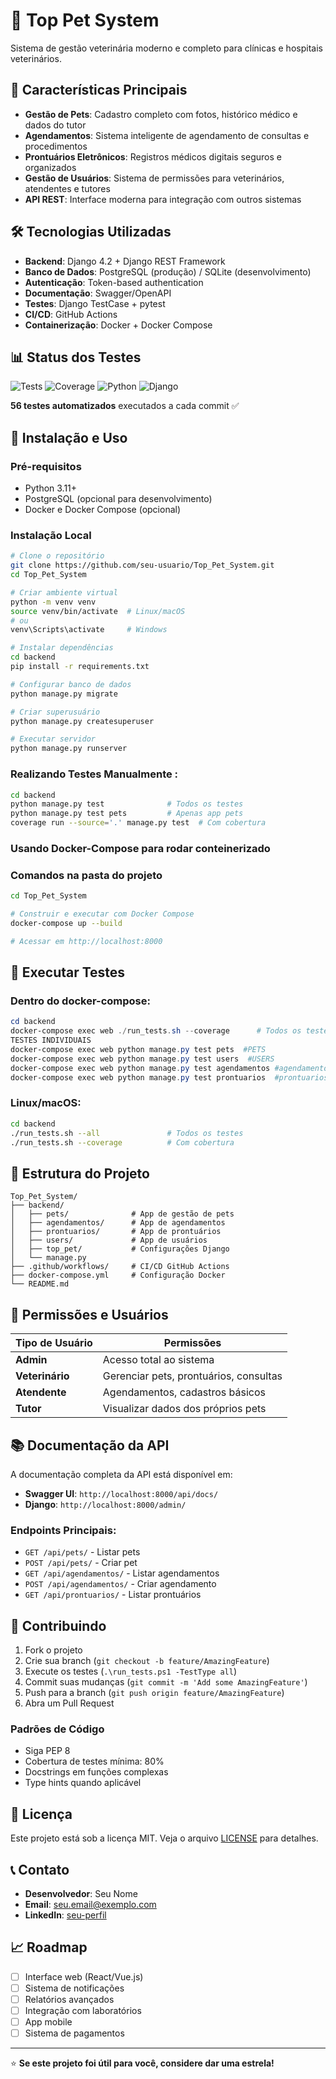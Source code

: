 # 🐾 Top Pet System

Sistema de gestão veterinária moderno e completo para clínicas e hospitais veterinários.

## 🚀 Características Principais

- **Gestão de Pets**: Cadastro completo com fotos, histórico médico e dados do tutor
- **Agendamentos**: Sistema inteligente de agendamento de consultas e procedimentos
- **Prontuários Eletrônicos**: Registros médicos digitais seguros e organizados
- **Gestão de Usuários**: Sistema de permissões para veterinários, atendentes e tutores
- **API REST**: Interface moderna para integração com outros sistemas

## 🛠️ Tecnologias Utilizadas

- **Backend**: Django 4.2 + Django REST Framework
- **Banco de Dados**: PostgreSQL (produção) / SQLite (desenvolvimento)
- **Autenticação**: Token-based authentication
- **Documentação**: Swagger/OpenAPI
- **Testes**: Django TestCase + pytest
- **CI/CD**: GitHub Actions
- **Containerização**: Docker + Docker Compose

## 📊 Status dos Testes

![Tests](https://github.com/seu-usuario/Top_Pet_System/workflows/CI%20Pipeline%20-%20Lint%20e%20Testes/badge.svg)
![Coverage](https://img.shields.io/badge/coverage-85%25-brightgreen)
![Python](https://img.shields.io/badge/python-3.11-blue)
![Django](https://img.shields.io/badge/django-4.2-green)

**56 testes automatizados** executados a cada commit ✅

## 🚀 Instalação e Uso

### Pré-requisitos
- Python 3.11+
- PostgreSQL (opcional para desenvolvimento)
- Docker e Docker Compose (opcional)

### Instalação Local

```bash
# Clone o repositório
git clone https://github.com/seu-usuario/Top_Pet_System.git
cd Top_Pet_System

# Criar ambiente virtual
python -m venv venv
source venv/bin/activate  # Linux/macOS
# ou
venv\Scripts\activate     # Windows

# Instalar dependências
cd backend
pip install -r requirements.txt

# Configurar banco de dados
python manage.py migrate

# Criar superusuário
python manage.py createsuperuser

# Executar servidor
python manage.py runserver
```
### Realizando Testes Manualmente :

```bash
cd backend
python manage.py test              # Todos os testes
python manage.py test pets         # Apenas app pets
coverage run --source='.' manage.py test  # Com cobertura
```

### Usando Docker-Compose para rodar conteinerizado
### Comandos na pasta do projeto 

```bash
cd Top_Pet_System

# Construir e executar com Docker Compose
docker-compose up --build

# Acessar em http://localhost:8000
```

## 🧪 Executar Testes

### Dentro do docker-compose:
```powershell
cd backend
docker-compose exec web ./run_tests.sh --coverage      # Todos os testes com cobertura
TESTES INDIVIDUAIS
docker-compose exec web python manage.py test pets  #PETS
docker-compose exec web python manage.py test users  #USERS
docker-compose exec web python manage.py test agendamentos #agendamentos
docker-compose exec web python manage.py test prontuarios  #prontuarios
```

### Linux/macOS:
```bash
cd backend
./run_tests.sh --all               # Todos os testes
./run_tests.sh --coverage          # Com cobertura
```



## 📁 Estrutura do Projeto

```
Top_Pet_System/
├── backend/
│   ├── pets/              # App de gestão de pets
│   ├── agendamentos/      # App de agendamentos
│   ├── prontuarios/       # App de prontuários
│   ├── users/             # App de usuários
│   ├── top_pet/           # Configurações Django
│   └── manage.py
├── .github/workflows/     # CI/CD GitHub Actions
├── docker-compose.yml     # Configuração Docker
└── README.md
```

## 🔐 Permissões e Usuários

| Tipo de Usuário | Permissões |
|------------------|------------|
| **Admin** | Acesso total ao sistema |
| **Veterinário** | Gerenciar pets, prontuários, consultas |
| **Atendente** | Agendamentos, cadastros básicos |
| **Tutor** | Visualizar dados dos próprios pets |

## 📚 Documentação da API

A documentação completa da API está disponível em:
- **Swagger UI**: `http://localhost:8000/api/docs/`
- **Django**: `http://localhost:8000/admin/`

### Endpoints Principais:

- `GET /api/pets/` - Listar pets
- `POST /api/pets/` - Criar pet
- `GET /api/agendamentos/` - Listar agendamentos
- `POST /api/agendamentos/` - Criar agendamento
- `GET /api/prontuarios/` - Listar prontuários

## 🤝 Contribuindo

1. Fork o projeto
2. Crie sua branch (`git checkout -b feature/AmazingFeature`)
3. Execute os testes (`.\run_tests.ps1 -TestType all`)
4. Commit suas mudanças (`git commit -m 'Add some AmazingFeature'`)
5. Push para a branch (`git push origin feature/AmazingFeature`)
6. Abra um Pull Request

### Padrões de Código
- Siga PEP 8
- Cobertura de testes mínima: 80%
- Docstrings em funções complexas
- Type hints quando aplicável

## 📄 Licença

Este projeto está sob a licença MIT. Veja o arquivo [LICENSE](LICENSE) para detalhes.

## 📞 Contato

- **Desenvolvedor**: Seu Nome
- **Email**: seu.email@exemplo.com
- **LinkedIn**: [seu-perfil](https://linkedin.com/in/seu-perfil)

## 📈 Roadmap

- [ ] Interface web (React/Vue.js)
- [ ] Sistema de notificações
- [ ] Relatórios avançados
- [ ] Integração com laboratórios
- [ ] App mobile
- [ ] Sistema de pagamentos

---

⭐ **Se este projeto foi útil para você, considere dar uma estrela!**
